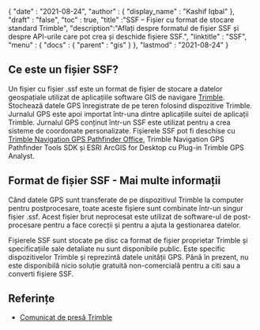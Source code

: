 {
  "date" : "2021-08-24",
  "author" : {
    "display_name" : "Kashif Iqbal"
},
  "draft" : "false",
  "toc" : true,
  "title" :"SSF – Fișier cu format de stocare standard Trimble",
  "description":"Aflați despre formatul de fișier SSF și despre API-urile care pot crea și deschide fișiere SSF.",
  "linktitle" : "SSF",
  "menu" : {
    "docs" : {
      "parent" : "gis"
}
},
  "lastmod" : "2021-08-24"
}

## Ce este un fișier SSF?

Un fișier cu fișier .ssf este un format de fișier de stocare a datelor geospațiale utilizat de aplicațiile software GIS de navigare [Trimble](https://www.trimble.com). Stochează datele GPS înregistrate de pe teren folosind dispozitive Trimble. Jurnalul GPS este apoi importat într-una dintre aplicațiile suitei de aplicații Trimble. Jurnalul GPS conținut într-un SSF este utilizat pentru a crea sisteme de coordonate personalizate. Fișierele SSF pot fi deschise cu [Trimble Navigation GPS Pathfinder Office](https://geospatial.trimble.com/en/products/software/office-software), Trimble Navigation GPS Pathfinder Tools SDK și ESRI ArcGIS for Desktop cu Plug-in Trimble GPS Analyst.

## Format de fișier SSF - Mai multe informații

Când datele GPS sunt transferate de pe dispozitivul Trimble la computer pentru postprocesare, toate aceste fișiere sunt combinate într-un singur fișier .ssf. Acest fișier brut neprocesat este utilizat de software-ul de post-procesare pentru a face corecții și pentru a ajuta la gestionarea datelor.

Fișierele SSF sunt stocate pe disc ca format de fișier proprietar Trimble și specificațiile sale detaliate nu sunt disponibile public. Este specific dispozitivelor Trimble și reprezintă datele unității GPS. Până în prezent, nu este disponibilă nicio soluție gratuită non-comercială pentru a citi sau a converti fișiere SSF.

## Referințe

* [Comunicat de presă Trimble](https://www.trimble.com/news/release.aspx?id=050510b)

